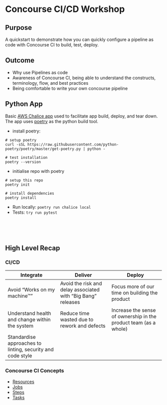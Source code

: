 # Concourse CI/CD Workshop 

## Purpose 
A quickstart to demonstrate how you can quickly configure a pipeline as code with Concourse CI to build, test, deploy.

## Outcome
- Why use Pipelines as code 
- Awareness of Concourse CI, being able to understand the constructs, terminology, flow, and best practices 
- Being comfortable to write your own concourse pipeline 

## Python App
Basic [AWS Chalice app](https://aws.github.io/chalice/) used to facilitate app build, deploy, and tear down. The app uses [poetry](https://python-poetry.org/docs/) as the python build tool.

- install poetry:
```
# setup poetry
curl -sSL https://raw.githubusercontent.com/python-poetry/poetry/master/get-poetry.py | python -

# test installation
poetry --version
```
- initialise repo with poetry 
```
# setup this repo
poetry init

# install dependencies 
poetry install
```
- Run locally: `poetry run chalice local`
- Tests: `try run pytest`


<br />
<br />
<br />

## High Level Recap
### CI/CD
| Integrate                                                      |Deliver                                                       | Deploy   |
|----------------------------------------------------------------|--------------------------------------------------------------|---------------------------|
| Avoid “Works on my machine™”                                   | Avoid the risk and delay associated with “Big Bang” releases | Focus more of our time on building the product                 |
| Understand health and change within the system                 |  Reduce time wasted due to rework and defects                | Increase the sense of ownership in the product team (as a whole)|
| Standardise approaches to linting, security and code style     |                                                              |          |


### Concourse CI Concepts
- [Resources](https://concourse-ci.org/resources.html)
- [Jobs](https://concourse-ci.org/jobs.html)
- [Steps](https://concourse-ci.org/steps.html)
- [Tasks](https://concourse-ci.org/tasks.html)